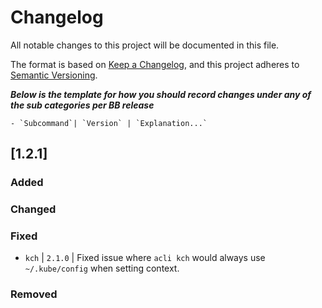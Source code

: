 # Changelog

All notable changes to this project will be documented in this file.

The format is based on [Keep a Changelog](https://keepachangelog.com/en/1.0.0/),
and this project adheres to [Semantic Versioning](https://semver.org/spec/v2.0.0.html).


***Below is the template for how you should record changes under any of the sub categories per BB release***
```
- `Subcommand`| `Version` | `Explanation...`
```

## [1.2.1]

### Added

### Changed

### Fixed
- `kch` | `2.1.0` | Fixed issue where `acli kch` would always use
  `~/.kube/config` when setting context.

### Removed
